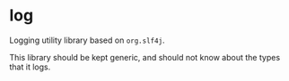 # log

Logging utility library based on `org.slf4j`.

This library should be kept generic, and should not know about the types that it logs.
